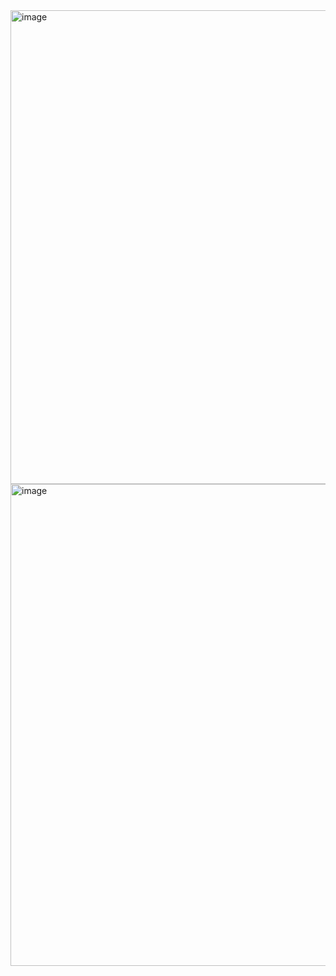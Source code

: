 <img width="758" alt="image" src="https://user-images.githubusercontent.com/75510135/145974330-7e7b30a1-f054-4841-b1fc-a95c36eb5bd4.png">
<img width="771" alt="image" src="https://user-images.githubusercontent.com/75510135/145974642-2ac6d21e-3291-48c4-9d37-ea1177f56264.png">
